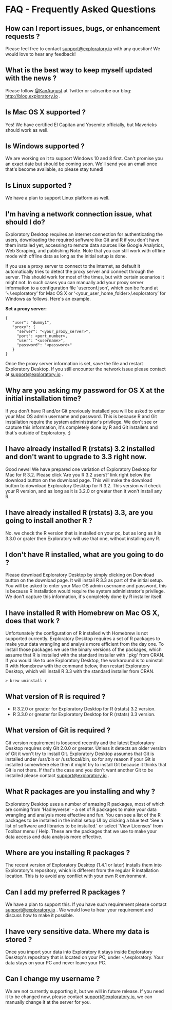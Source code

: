# FAQ - Frequently Asked Questions

## How can I report issues, bugs, or enhancement requests ?

Please feel free to contact [support@exploratory.io](mailto:support@exploratory.io) with any question! We would love to hear any feedback!

## What is the best way to keep myself updated with the news ?

Please follow [@KanAugust](https://twitter.com/KanAugust) at Twitter or subscribe our blog: http://blog.exploratory.io .

## Is Mac OS X supported ?

Yes! We have certified El Capitan and Yosemite officially, but Mavericks should work as well.

## Is Windows supported ?

We are working on it to support Windows 10 and 8 first. Can't promise you an exact date but should be coming soon. We'll send you an email once that's become available, so please stay tuned!

## Is Linux supported ?

We have a plan to support Linux platform as well.

## I'm having a network connection issue, what should I do?

Exploratory Desktop requires an internet connection for authenticating the users, downloading the required software like Git and R if you don't have them installed yet, accessing to remote data sources like Google Analytics, Web Scraping, and publishing Note. Note that you can still work with offline mode with offline data as long as the initial setup is done.

If you use a proxy server to connect to the internet, as default it automatically tries to detect the proxy server and connect through the server. This should work for most of the times, but with certain scenarios it might not. In such cases you can manually add your proxy server information to a configuration file 'userconf.json', which can be found at ‘~/.exploratory’ for Mac OS X or ‘<your_user_home_folder>/.exploratory’ for Windows as follows. Here's an example.

**Set a proxy server:**

```
{
   "user": "dummy1",
   "proxy": {
     "server": "<your_proxy_server>",
     "port": <port_number>,
     "user": "<username>",
     "password": "<password>"
   }
}
```

Once the proxy server information is set, save the file and restart Exploratory Desktop. If you still encounter the network issue please contact at support@exploratory.io .

## Why are you asking my password for OS X at the initial installation time?

If you don't have R and/or Git previously installed you will be asked to enter your Mac OS admin username and password. This is because R and Git installation require the system administrator's privilege. We don't see or capture this information, it's completely done by R and Git installers and that's outside of Exploratory. ;)

## I have already installed R (rstats) 3.2 installed and don't want to upgrade to 3.3 right now.

Good news! We have prepared one variation of Exploratory Desktop for Mac for R 3.2. Please click 'Are you R 3.2 users?' link right below the download button on the download page. This will make the download button to download Exploratory Desktop for R 3.2. This version will check your R version, and as long as it is 3.2.0 or greater then it won't install any R.

## I have already installed R (rstats) 3.3, are you going to install another R ?

No. we check the R version that is installed on your pc, but as long as it is 3.3.0 or grater then Exploratory will use that one, without installing any R.

## I don't have R installed, what are you going to do ?

Please download Exploratory Desktop by simply clicking on Download button on the download page. It will install R 3.3 as part of the initial setup. You will be asked to enter your Mac OS admin username and password, this is because R installation would require the system administrator's privilege. We don't capture this information, it's completely done by R installer itself.

## I have installed R with Homebrew on Mac OS X, does that work ?

Unfortunately the configuration of R installed with Homebrew is not supported currently. Exploratory Desktop requires a set of R packages to make your data wrangling and analysis more efficient from the day one. To install those packages we use the binary versions of the packages, which assume that R is installed with the standard installer with '.pkg' from CRAN. If you would like to use Exploratory Desktop, the workaround is to uninstall R with Homebrew with the command below, then restart Exploratory Desktop, which will install R 3.3 with the standard installer from CRAN.

```
> brew uninstall r
```

## What version of R is required ?

- R 3.2.0 or greater for Exploratory Desktop for R (rstats) 3.2 version.
- R 3.3.0 or greater for Exploratory Desktop for R (rstats) 3.3 version.

## What version of Git is required ?

Git version requirement is loosened recently and the latest Exploratory Desktop requires only Git 2.0.0 or greater. Unless it detects an older version of Git it won't try to install Git. Exploratory Desktop assumes that Git is installed under /usr/bin or /usr/local/bin, so for any reason if your Git is installed somewhere else then it might try to install Git because it thinks that Git is not there. If that's the case and you don't want another Git to be installed please contact support@exploratory.io .

## What R packages are you installing and why ?

Exploratory Desktop uses a number of amazing R packages, most of which are coming from 'Hadleyverse' - a set of R packages to make your data wrangling and analysis more effective and fun. You can see a list of the R packages to be installed in the initial setup UI by clicking a blue text 'See a list of software and libraries to be installed.' or select 'View Licenses' from Toolbar menu / Help. These are the packages that we use to make your data access and data analysis more effective.

## Where are you installing R packages ?

The recent version of Exploratory Desktop (1.4.1 or later) installs them into Exploratory's repository, which is different from the regular R installation location. This is to avoid any conflict with your own R environment.

## Can I add my preferred R packages ?

We have a plan to support this. If you have such requirement please contact support@exploratory.io . We would love to hear your requirement and discuss how to make it possible.

## I have very sensitive data. Where my data is stored ?

Once you import your data into Exploratory it stays inside Exploratory Desktop's repository that is located on your PC, under ~/.exploratory. Your data stays on your PC and never leave your PC.

## Can I change my username ?

We are not currently supporting it, but we will in future release. If you need it to be changed now, please contact support@exploratory.io, we can manually change it at the server for you.
